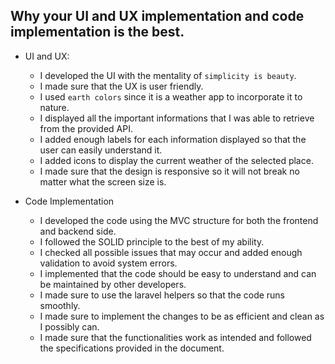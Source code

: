 
## Why your UI and UX implementation and code implementation is the best.

- UI and UX:
    - I developed the UI with the mentality of `simplicity is beauty`.
    - I made sure that the UX is user friendly.
    - I used `earth colors` since it is a weather app to incorporate it to nature.
    - I displayed all the important informations that I was able to retrieve from the provided API.
    - I added enough labels for each information displayed so that the user can easily understand it.
    - I added icons to display the current weather of the selected place.
    - I made sure that the design is responsive so it will not break no matter what the screen size is.

- Code Implementation
    - I developed the code using the MVC structure for both the frontend and backend side.
    - I followed the SOLID principle to the best of my ability.
    - I checked all possible issues that may occur and added enough validation to avoid system errors.
    - I implemented that the code should be easy to understand and can be maintained by other developers.
    - I made sure to use the laravel helpers so that the code runs smoothly.
    - I made sure to implement the changes to be as efficient and clean as I possibly can.
    - I made sure that the functionalities work as intended and followed the specifications provided in the document.